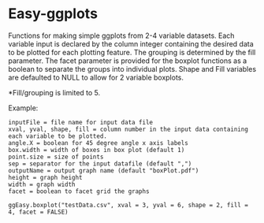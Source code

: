 # Easy-ggplots
Functions for making simple ggplots from 2-4 variable datasets. Each variable input is declared by the column integer containing the desired data to be plotted for each plotting feature. The grouping is determined by the fill parameter. The facet parameter is provided for the boxplot functions as a boolean to separate the groups into individual plots. Shape and Fill variables are defaulted to NULL to allow for 2 variable boxplots.

*Fill/grouping is limited to 5.

Example:
```
inputFile = file name for input data file
xval, yval, shape, fill = column number in the input data containing each variable to be plotted.
angle.X = boolean for 45 degree angle x axis labels
box.width = width of boxes in box plot (default 1)
point.size = size of points
sep = separator for the input datafile (default ",")
outputName = output graph name (default "boxPlot.pdf")
height = graph height
width = graph width
facet = boolean to facet grid the graphs

ggEasy.boxplot("testData.csv", xval = 3, yval = 6, shape = 2, fill = 4, facet = FALSE)
```
